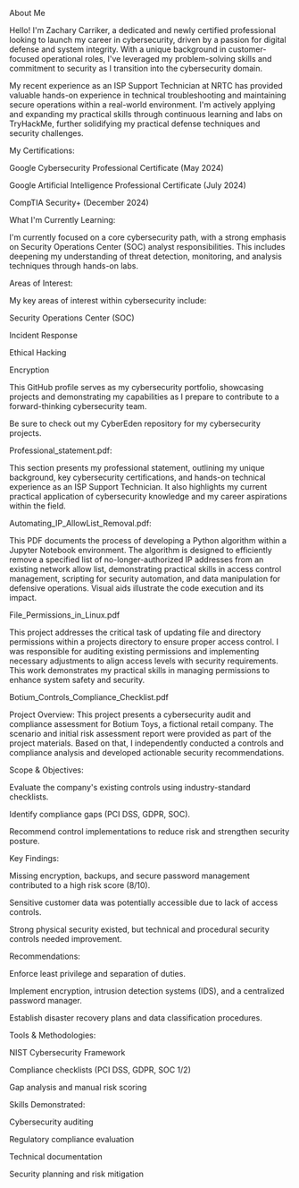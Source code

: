 About Me

Hello! I'm Zachary Carriker, a dedicated and newly certified professional looking to launch my career in cybersecurity, driven by a passion for digital defense and system integrity.
With a unique background in customer-focused operational roles, I've leveraged my problem-solving skills and commitment to security as I transition into the cybersecurity domain. 

My recent experience as an ISP Support Technician at NRTC has provided valuable hands-on experience in technical troubleshooting and maintaining secure operations within a 
real-world environment. I'm actively applying and expanding my practical skills through continuous learning and labs on TryHackMe, further solidifying my practical 
defense techniques and security challenges.

My Certifications:

Google Cybersecurity Professional Certificate (May 2024)

Google Artificial Intelligence Professional Certificate (July 2024)

CompTIA Security+ (December 2024)

What I'm Currently Learning:

I'm currently focused on a core cybersecurity path, with a strong emphasis on Security Operations Center (SOC) analyst responsibilities. 
This includes deepening my understanding of threat detection, monitoring, and analysis techniques through hands-on labs.

Areas of Interest:

My key areas of interest within cybersecurity include:

Security Operations Center (SOC)

Incident Response

Ethical Hacking

Encryption

This GitHub profile serves as my cybersecurity portfolio, showcasing projects and demonstrating my capabilities as I prepare to contribute to a forward-thinking cybersecurity team.



Be sure to check out my CyberEden repository for my cybersecurity projects.



Professional_statement.pdf:

This section presents my professional statement, outlining my unique background, key cybersecurity certifications, and hands-on technical experience as an ISP Support Technician. It also highlights my current practical application of cybersecurity knowledge and my career aspirations within the field.


Automating_IP_AllowList_Removal.pdf:

This PDF documents the process of developing a Python algorithm within a Jupyter Notebook environment. The algorithm is designed to efficiently remove a specified list of no-longer-authorized IP addresses from an existing network allow list, demonstrating practical skills in access control management, scripting for security automation, and data manipulation for defensive operations. Visual aids illustrate the code execution and its impact.


File_Permissions_in_Linux.pdf

This project addresses the critical task of updating file and directory permissions within a projects directory to ensure proper access control. I was responsible for auditing existing permissions and implementing necessary adjustments to align access levels with security requirements. This work demonstrates my practical skills in managing permissions to enhance system safety and security.


Botium_Controls_Compliance_Checklist.pdf

Project Overview:
This project presents a cybersecurity audit and compliance assessment for Botium Toys, a fictional retail company. The scenario and initial risk assessment report were provided as part of the project materials. Based on that, I independently conducted a controls and compliance analysis and developed actionable security recommendations.

Scope & Objectives:

Evaluate the company's existing controls using industry-standard checklists.

Identify compliance gaps (PCI DSS, GDPR, SOC).

Recommend control implementations to reduce risk and strengthen security posture.

Key Findings:

Missing encryption, backups, and secure password management contributed to a high risk score (8/10).

Sensitive customer data was potentially accessible due to lack of access controls.

Strong physical security existed, but technical and procedural security controls needed improvement.

Recommendations:

Enforce least privilege and separation of duties.

Implement encryption, intrusion detection systems (IDS), and a centralized password manager.

Establish disaster recovery plans and data classification procedures.

Tools & Methodologies:

NIST Cybersecurity Framework

Compliance checklists (PCI DSS, GDPR, SOC 1/2)

Gap analysis and manual risk scoring

Skills Demonstrated:

Cybersecurity auditing

Regulatory compliance evaluation

Technical documentation

Security planning and risk mitigation
